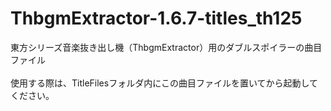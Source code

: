 # ThbgmExtractor-1.6.7-titles_th125
東方シリーズ音楽抜き出し機（ThbgmExtractor）用のダブルスポイラーの曲目ファイル
<br/>
<br/>
使用する際は、TitleFilesフォルダ内にこの曲目ファイルを置いてから起動してください。
